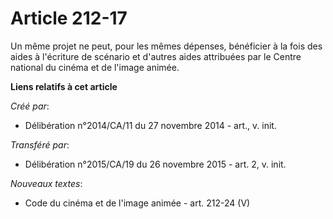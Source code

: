 # Article 212-17

Un même projet ne peut, pour les mêmes dépenses, bénéficier à la fois des aides à l'écriture de scénario et d'autres aides
attribuées par le Centre national du cinéma et de l'image animée.

**Liens relatifs à cet article**

_Créé par_:

  - Délibération n°2014/CA/11 du 27 novembre 2014 - art., v. init.

_Transféré par_:

  - Délibération n°2015/CA/19 du 26 novembre 2015 - art. 2, v. init.

_Nouveaux textes_:

  - Code du cinéma et de l'image animée - art. 212-24 (V)
